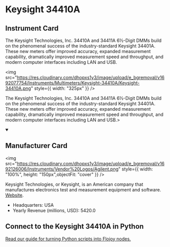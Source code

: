 
# Keysight 34410A

## Instrument Card

<div className="flex">

<div>

The Keysight Technologies, Inc. 34410A and 34411A 6½-Digit DMMs build on the phenomenal success of the industry-standard Keysight 34401A. These new meters offer improved accuracy, expanded measurement capability, dramatically improved measurement speed and throughput, and modern computer interfaces including LAN and USB.

</div>

<img src="https://res.cloudinary.com/dhopxs1y3/image/upload/e_bgremoval/v1692077754/Instruments/Multimeters/Keysight-34410A/Keysight-34410A.png" style={{ width: "325px" }} />

</div>

The Keysight Technologies, Inc. 34410A and 34411A 6½-Digit DMMs build on the phenomenal success of the industry-standard Keysight 34401A. These new meters offer improved accuracy, expanded measurement capability, dramatically improved measurement speed and throughput, and modern computer interfaces including LAN and USB.>

<details open>
<summary><h2>Manufacturer Card</h2></summary>

<img src="https://res.cloudinary.com/dhopxs1y3/image/upload/e_bgremoval/v1692126006/Instruments/Vendor%20Logos/Agilent.png" style={{ width: "100%", height: "150px",objectFit: "cover" }} />

Keysight Technologies, or Keysight, is an American company that manufactures electronics test and measurement equipment and software. <a href="https://www.keysight.com/us/en/home.html">Website</a>.

<ul>
  <li>Headquarters: USA</li>
  <li>Yearly Revenue (millions, USD): 5420.0</li>
</ul>
</details>

## Connect to the Keysight 34410A in Python

[Read our guide for turning Python scripts into Flojoy nodes.](https://docs.flojoy.ai/custom-nodes/creating-custom-node/)


